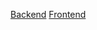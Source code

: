 [Backend](https://staging-cohort-bank.herokuapp.com/)
[Frontend](https://react-cohort-bank.herokuapp.com/)